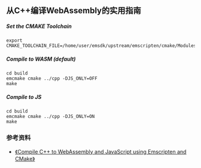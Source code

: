 ## 从C++编译WebAssembly的实用指南

##### Set the CMAKE Toolchain
```shell
export CMAKE_TOOLCHAIN_FILE=/home/user/emsdk/upstream/emscripten/cmake/Modules/Platform/Emscripten.cmake
```

##### Compile to WASM (default)
```shell
cd build  
emcmake cmake ../cpp -DJS_ONLY=OFF
make
```

##### Compile to JS
```shell
cd build  
emcmake cmake ../cpp -DJS_ONLY=ON  
make
```


### 参考资料
+ [《Compile C++ to WebAssembly and JavaScript using Emscripten and CMake》](https://gist.github.com/ericoporto/8ce679ecb862a12795156d31f3ecac49)